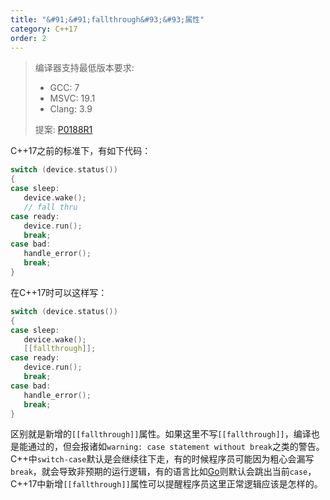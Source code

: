 ```yaml
---
title: "&#91;&#91;fallthrough&#93;&#93;属性"
category: C++17
order: 2
---
```


> 编译器支持最低版本要求:
> * GCC: 7
> * MSVC: 19.1
> * Clang: 3.9
>
> 提案: [P0188R1](http://www.open-std.org/jtc1/sc22/wg21/docs/papers/2016/p0188r1.pdf)

C++17之前的标准下，有如下代码：

```c++
switch (device.status())
{
case sleep:
   device.wake();
   // fall thru
case ready:
   device.run();
   break;
case bad:
   handle_error();
   break;
}
```

在C++17时可以这样写：

```c++
switch (device.status())
{
case sleep:
   device.wake();
   [[fallthrough]];
case ready:
   device.run();
   break;
case bad:
   handle_error();
   break;
}
```

区别就是新增的`[[fallthrough]]`属性。如果这里不写`[[fallthrough]]`，编译也是能通过的，但会报诸如`warning: case statement without break`之类的警告。C++中`switch-case`默认是会继续往下走，有的时候程序员可能因为粗心会漏写`break`，就会导致非预期的运行逻辑，有的语言比如[Go](https://golang.org)则默认会跳出当前`case`，C++17中新增`[[fallthrough]]`属性可以提醒程序员这里正常逻辑应该是怎样的。